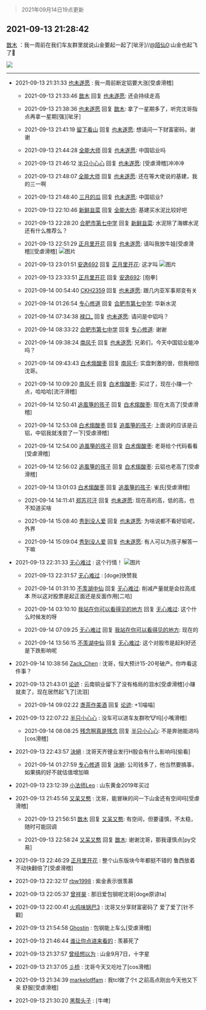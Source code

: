 > 2021年09月14日19点更新
<link rel="stylesheet" href="https://cdn.jsdelivr.net/gh/taotie6/sampleJSON@main/css/photo_show.css">
<meta name="referrer" content="no-referrer" />


 ## 2021-09-13 21:28:42 

 [㪚木](https://www.coolapk.com/feed/29964756?shareKey=MDkwZGJlZGIzOTQzNjEzZjU5OGQ~) ：我一周前在我们车友群里就说山金要起一起了[呲牙]//<a class="feed-link-uname" href="/u/陌仙0">@陌仙0</a>:山金也起飞了🛫 

<div class="album">
<img class="img-item" src="https://image.coolapk.com/feed/2021/0913/21/1081091_b2229170_9721_1705@919x1470.jpeg" />
</div>

 ------- 

- 2021-09-13 21:31:33 [也未遂愿](uid=3056500) : 我一周前断定铝要大涨[受虐滑稽] 

    - 2021-09-13 21:33:46 [㪚木](uid=1081091) 回复 [也未遂愿](uid=3056500): 还会持续走高 

    - 2021-09-13 21:38:36 [也未遂愿](uid=3056500) 回复 [㪚木](uid=1081091): 拿了一星期多了，听完沈哥指点再拿一星期[强][呲牙] 

    - 2021-09-13 21:41:19 [留下看山](uid=1654131) 回复 [也未遂愿](uid=3056500): 想请问一下财富密码，谢谢 

    - 2021-09-13 21:44:28 [全能大师](uid=470713) 回复 [也未遂愿](uid=3056500): 中国铝业吗 

    - 2021-09-13 21:46:12 [半只小心心](uid=1559932) 回复 [也未遂愿](uid=3056500): [受虐滑稽]冲冲冲 

    - 2021-09-13 21:48:07 [全能大师](uid=470713) 回复 [也未遂愿](uid=3056500): 还在等大佬说的基建，我的三一啊 

    - 2021-09-13 21:48:40 [三月的瓜](uid=3896380) 回复 [也未遂愿](uid=3056500): 中国铝业? 

    - 2021-09-13 22:10:46 [新鲜韭菜](uid=1735035) 回复 [全能大师](uid=470713): 基建买水泥比较好吧 

    - 2021-09-13 22:28:20 [合肥市第七中学](uid=3597151) 回复 [新鲜韭菜](uid=1735035): 水泥除了海螺水泥还有什么推荐么？ 

    - 2021-09-13 22:51:29 [正月里开花](uid=1789461) 回复 [也未遂愿](uid=3056500): 请叫我放牛娃[受虐滑稽][受虐滑稽] ![图片](https://image.coolapk.com/feed/2021/0913/22/1789461_6fe8aff7_4687_5917@1440x3200.jpeg)

    - 2021-09-13 23:01:51 [安逸692](uid=1171740) 回复 [正月里开花](uid=1789461): 这才叫 ![图片](https://image.coolapk.com/feed/2021/0913/23/1171740_680247ff_5309_6509@1080x2400.jpeg)

    - 2021-09-13 23:33:51 [正月里开花](uid=1789461) 回复 [安逸692](uid=1171740): [抱拳] 

    - 2021-09-14 00:54:40 [CKH2359](uid=666168) 回复 [也未遂愿](uid=3056500): 跟几内亚军事郑变有关 

    - 2021-09-14 01:26:54 [专心修道](uid=3218687) 回复 [合肥市第七中学](uid=3597151): 华新水泥 

    - 2021-09-14 07:34:38 [禄口_](uid=1005884) 回复 [也未遂愿](uid=3056500): 请问是中铝吗？ 

    - 2021-09-14 08:33:22 [合肥市第七中学](uid=3597151) 回复 [专心修道](uid=3218687): 谢谢 

    - 2021-09-14 09:38:24 [南风千](uid=2834132) 回复 [也未遂愿](uid=3056500): 兄弟们，今天中国铝业能冲吗？ 

    - 2021-09-14 09:43:43 [白术煼酸枣](uid=8303609) 回复 [南风千](uid=2834132): 实盘刺激的很，但我相信沈哥。 

    - 2021-09-14 10:09:20 [南风千](uid=2834132) 回复 [白术煼酸枣](uid=8303609): 买过了，现在小赚一个点，哈哈哈[流汗滑稽] 

    - 2021-09-14 12:50:41 [追風箏的孩子](uid=783549) 回复 [白术煼酸枣](uid=8303609): 现在太高了[受虐滑稽] 

    - 2021-09-14 12:53:08 [白术煼酸枣](uid=8303609) 回复 [追風箏的孩子](uid=783549): 上面说的应该是云铝，中铝我就浅尝了一下[受虐滑稽] 

    - 2021-09-14 12:54:00 [追風箏的孩子](uid=783549) 回复 [白术煼酸枣](uid=8303609): 老哥给个代码看看[受虐滑稽] 

    - 2021-09-14 12:56:02 [追風箏的孩子](uid=783549) 回复 [白术煼酸枣](uid=8303609): 云铝也老高了[受虐滑稽] 

    - 2021-09-14 13:01:03 [白术煼酸枣](uid=8303609) 回复 [追風箏的孩子](uid=783549): 雀氏[受虐滑稽] 

    - 2021-09-14 14:11:41 [郑苏可汗](uid=678781) 回复 [也未遂愿](uid=3056500): 现在高的高，低的高，也不知道买啥 

    - 2021-09-14 15:08:40 [秀到没人爱](uid=13703718) 回复 [也未遂愿](uid=3056500): 为啥说都不看好铝呢，外界 

    - 2021-09-14 15:09:04 [秀到没人爱](uid=13703718) 回复 [也未遂愿](uid=3056500): 有人可以为孩子解答一下嘛 

- 2021-09-13 22:31:33 [无心难过](uid=3681127) : 这个行情！ ![图片](https://image.coolapk.com/feed/2021/0913/22/3681127_783b694f_3491_7915@835x1154.jpeg)

    - 2021-09-13 22:31:57 [无心难过](uid=3681127) : [doge]快赞我 

    - 2021-09-14 01:31:10 [不羡湖中仙](uid=3789180) 回复 [无心难过](uid=3681127): 削减产量就是会拉高成本 所以这对股票是起正面还是反面作用[二哈] 

    - 2021-09-14 03:10:10 [我站在你可以看得见的地方](uid=1262232) 回复 [无心难过](uid=3681127): 这个什么时候发的呀 

    - 2021-09-14 07:09:25 [无心难过](uid=3681127) 回复 [我站在你可以看得见的地方](uid=1262232): 现在的 

    - 2021-09-14 13:56:15 [不羡湖中仙](uid=3789180) 回复 [无心难过](uid=3681127): 这个对股市是起利好还是下跌影响呢 

- 2021-09-14 10:38:56 [Zack_Chen](uid=2303246) : 沈哥，恒大预计15-20号破产。你咋看这件事？ 

- 2021-09-13 21:43:01 [论迹](uid=3173097) : 云南铜业留下了没有格局的泪水[受虐滑稽]小赚就卖了，现在居然起飞了[流泪] 

    - 2021-09-14 09:02:22 [盏茶作美酒](uid=3769848) 回复 [论迹](uid=3173097): +1[喵喵] 

- 2021-09-13 22:07:22 [半只小心心](uid=1559932) : 没车可以进车友群吹🐮吗[小嘴滑稽] 

    - 2021-09-14 08:08:25 [残念啊真是残念](uid=3743257) 回复 [半只小心心](uid=1559932): 不是奔驰能进吗[cos滑稽] 

- 2021-09-13 22:43:57 [決絕](uid=2288436) : 沈哥天齐锂业发行H股会有什么影响吗[偷看] 

    - 2021-09-14 01:27:59 [专心修道](uid=3218687) 回复 [決絕](uid=2288436): 公司钱多了，他当然要搞事，如果搞的好不就估值增加嘛 

- 2021-09-13 23:12:39 [小法师Leo](uid=2438191) : 山东黄金2019年买过 

- 2021-09-13 21:45:56 [又呆又憨](uid=3052954) : 沈哥，能冒昧的问一下山金还有空间吗[受虐滑稽] 

    - 2021-09-13 21:56:51 [㪚木](uid=1081091) 回复 [又呆又憨](uid=3052954): 有空间，但要谨慎，不太稳，随时可能回调 

    - 2021-09-13 22:58:24 [又呆又憨](uid=3052954) 回复 [㪚木](uid=1081091): 谢谢沈哥，那我谨慎点[py交易] 

- 2021-09-13 22:46:29 [正月里开花](uid=1789461) : 整个山东版块今年都挺不错的  鲁西放着不动快翻倍了[受虐滑稽] 

- 2021-09-13 22:32:17 [rbw1998](uid=602980) : 紫金表示很羡慕 

- 2021-09-13 22:05:37 [曾祥昊](uid=6695078) : 那旧爱包钢呢沈哥[doge原谅ta] 

- 2021-09-13 22:00:41 [火鸡味锅巴3](uid=1060439) : 沈哥又分享财富密码了  爱了爱了[针不戳] 

- 2021-09-13 21:54:58 [Ghostin](uid=3776242) : 包钢能上车么[受虐滑稽] 

- 2021-09-13 21:46:44 [谁让你点进来看的](uid=1348471) : 羡慕死了 

- 2021-09-13 21:37:57 [曾经想以为](uid=2006561) : 山金9月7日，十字星 

- 2021-09-13 21:37:05 [彡桥](uid=3740933) : 沈哥今天又吃吐了[cos滑稽] 

- 2021-09-13 21:34:39 [markelotffam](uid=3933267) : 我tcl做了个t 之前高点刚出今天他又下来
舒服[受虐滑稽] 

- 2021-09-13 21:30:20 [黑帮头子](uid=2838832) : [牛啤] 

